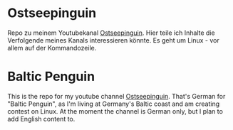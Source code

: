 # Ostseepinguin
Repo zu meinem Youtubekanal [Ostseepinguin](https://www.youtube.com/channel/UCk3vTq6D_j31lUpRHAU4uYA).
Hier teile ich Inhalte die Verfolgende meines Kanals interessieren könnte. Es geht um Linux - vor allem auf der Kommandozeile.  

# Baltic Penguin
This is the repo for my youtube channel [Ostseepinguin](https://www.youtube.com/channel/UCk3vTq6D_j31lUpRHAU4uYA). That's German for "Baltic Penguin", as I'm living at Germany's Baltic coast and am creating contest on Linux. At the moment the channel is German only, but I plan to add English content to.   

